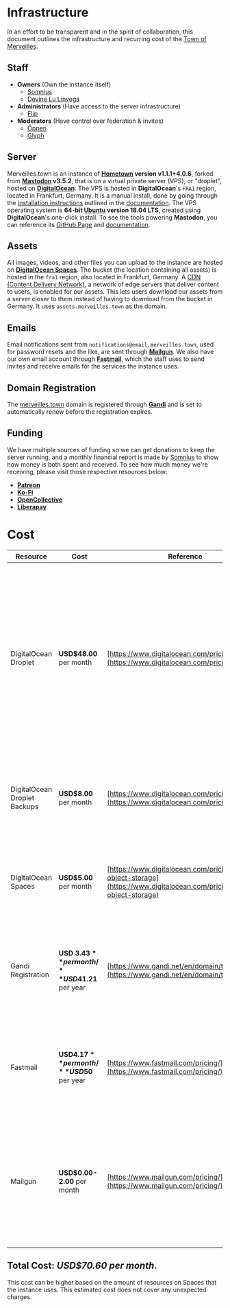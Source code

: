 # Infrastructure

In an effort to be transparent and in the spirit of collaboration, this document outlines the infrastructure and recurring cost of the [Town of Merveilles](https://merveilles.town).

## Staff

- **Owners** (Own the instance itself)
  - [Somnius](https://merveilles.town/@somnius)
  - [Devine Lu Linvega](https://merveilles.town/@neauoire)
- **Administrators** (Have access to the server infrastructure)
  - [Flip](https://merveilles.town/@flip)
- **Moderators** (Have control over federation & invites)
  - [Öppen](https://merveilles.town/@oppen)
  - [Glyph](https://merveilles.town/@glyph)

## Server
Merveilles.town is an instance of **[Hometown](https://github.com/hometown-fork/hometown) version v1.1.1+4.0.6**, forked from **[Mastodon](https://joinmastodon.org) v3.5.2**, that is on a virtual private server (VPS), or "droplet", hosted on **[DigitalOcean](http://digitalocean.com/)**. The VPS is hosted in **DigitalOcean**'s `FRA1` region, located in Frankfurt, Germany. It is a manual install, done by going through the [installation instructions](https://docs.joinmastodon.org/admin/install/) outlined in the [documentation](https://docs.joinmastodon.org/). The VPS operating system is **64-bit [Ubuntu](https://www.ubuntu.com/) version 18.04 LTS**, created using **DigitalOcean**'s one-click install. To see the tools powering **Mastodon**, you can reference its [GitHub Page](https://github.com/tootsuite/mastodon) and [documentation](https://docs.joinmastodon.org).

## Assets
All images, videos, and other files you can upload to the instance are hosted on **[DigitalOcean Spaces](https://www.digitalocean.com/products/spaces/)**. The bucket (the location containing all assets) is hosted in the `fra1` region, also located in Frankfurt, Germany. A [CDN (Content Delivery Network)](https://www.digitalocean.com/docs/spaces/#cdn), a network of edge servers that deliver content to users, is enabled for our assets. This lets users download our assets from a server closer to them instead of having to download from the bucket in Germany. It uses `assets.merveilles.town` as the domain.

## Emails
Email notifications sent from `notifications@email.merveilles.town`, used for password resets and the like, are sent through **[Mailgun](https://www.mailgun.com/)**.
We also have our own email account through **[Fastmail](https://fastmail.com/)**, which the staff uses to send invites and receive emails for the services the instance uses.

## Domain Registration
The [merveilles.town](https://merveilles.town) domain is registered through **[Gandi](https://gandi.net/)** and is set to automatically renew before the registration expires.

## Funding
We have multiple sources of funding so we can get donations to keep the server running, and a monthly financial report is made by [Somnius](https://merveilles.town/@somnius) to show how money is both spent and received. To see how much money we're receiving, please visit those respective resources below:
- **[Patreon](https://patreon.com/merveillestown)**
- **[Ko-Fi](https://ko-fi.com/merveillestown)**
- **[OpenCollective](https://opencollective.com/merveilles)**
- **[Liberapay](https://liberapay.com/merveilles)**

# Cost
| Resource | Cost | Reference | Notes |
|----------|------|-----------|-------|
| DigitalOcean Droplet | **USD$48.00** per month | [https://www.digitalocean.com/pricing/droplets](https://www.digitalocean.com/pricing/droplets) | We use the 4 vCPU, 8GB of RAM size for our droplet. Mastodon specifically needs at least 4 gigabytes of memory to compile assets, and Elasticsearch (which powers full-text search) needs at least a gigabyte of memory as well. |
| DigitalOcean Droplet Backups | **USD$8.00** per month | [https://www.digitalocean.com/pricing/](https://www.digitalocean.com/pricing/) | Enabling backups adds 20% to the cost of the droplet, but is necessary in case something implodes. |
| DigitalOcean Spaces | **USD$5.00** per month | [https://www.digitalocean.com/pricing/spaces-object-storage](https://www.digitalocean.com/pricing/spaces-object-storage) | We should be able to comfortably stay on the $5 tier at our current size, especially with the [CDN](https://www.digitalocean.com/docs/spaces/#cdn) enabled. |
| Gandi Registration | **USD $3.43** per month / **USD$41.21** per year | [https://www.gandi.net/en/domain/tld/town](https://www.gandi.net/en/domain/tld/town) | The `.town` top-level domain (TLD) is a bit more expensive to register than other TLDs. We pay this on a yearly basis. |
| Fastmail | **USD$4.17** per month / **USD$50** per year | [https://www.fastmail.com/pricing/](https://www.fastmail.com/pricing/) | We need to have the Standard tier so that we can use our own domain. We pay for the yearly license to save on costs. |
| Mailgun | **USD$0.00-2.00** per month | [https://www.mailgun.com/pricing/](https://www.mailgun.com/pricing/) |  The flex tier allows for 1000 emails sent per month, but we've been seeing an increase in usage recently, which has been somewhere above USD$1. |

## Total Cost: _USD$70.60 per month_.
This cost can be higher based on the amount of resources on Spaces that the instance uses. This estimated cost does not cover any unexpected charges.
